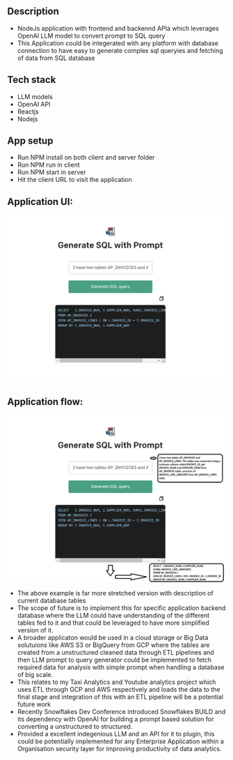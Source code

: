 ## Description

- NodeJs application with frontend and backennd APIa which leverages OpenAI LLM model to convert prompt to SQL query
- This Application could be integerated with any platform with database connection to have easy to generate complex sql queryies and fetching of data from SQL database

## Tech stack 

- LLM models
- OpenAI API
- Reactjs
- Nodejs

## App setup

- Run NPM install on both client and server folder
- Run NPM run in client
- Run NPM start in server
- Hit the client URL to visit the application
## Application UI:

<img src="Application_ui_Screenshot.png">

## Application flow:

<img src="Output.png">


- The above example is far more stretched version with description of current database tables
- The scope of future is to implement this for specific application backend database where the LLM could have understanding of the different tables fed to it  and that could be leveraged to have more simplified version of it.
- A broader applicaton would be used in a cloud storage or Big Data solutuions like AWS S3 or BigQuery from GCP where the tables are created from a unstructured cleaned data through ETL pipelines and then LLM prompt to query generator could be implemented to fetch required data for analysis with simple prompt when handling a database of big scale.
- This relates to my Taxi Analytics and Youtube analytics project which uses ETL through GCP and AWS respectively and loads the data to the final stage and integration of this with an ETL pipeline will be a potential future work
- Recently Snowflakes Dev Conference introduced Snowflakes BUILD and its dependency with OpenAI for building a prompt based solution for converting a unstructured to structured.
- Provided a excellent indegenious LLM and an API for it to plugin, this could be potentially implemented for any Enterprise Application within a Organisation security layer for improving  productivity of data analytics.




